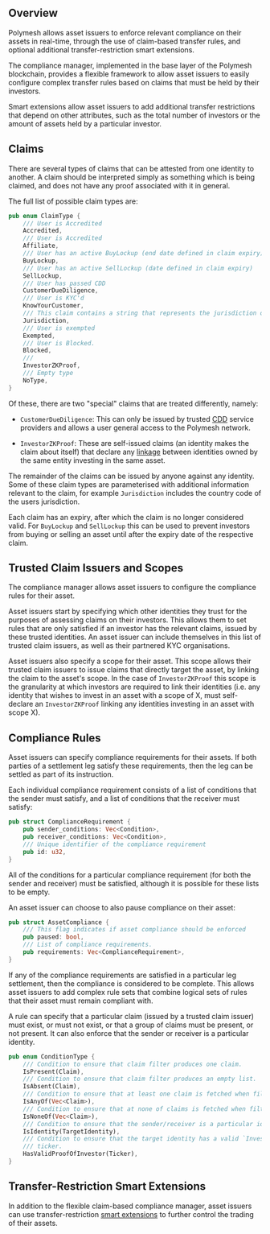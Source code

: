 ## Overview

Polymesh allows asset issuers to enforce relevant compliance on their assets in real-time, through the use of claim-based transfer rules, and optional additional transfer-restriction smart extensions.

The compliance manager, implemented in the base layer of the Polymesh blockchain, provides a flexible framework to allow asset issuers to easily configure complex transfer rules based on claims that must be held by their investors.

Smart extensions allow asset issuers to add additional transfer restrictions that depend on other attributes, such as the total number of investors or the amount of assets held by a particular investor.

## Claims

There are several types of claims that can be attested from one identity to another. A claim should be interpreted simply as something which is being claimed, and does not have any proof associated with it in general.

The full list of possible claim types are:  

```rust
pub enum ClaimType {
    /// User is Accredited
    Accredited,
    /// User is Accredited
    Affiliate,
    /// User has an active BuyLockup (end date defined in claim expiry)
    BuyLockup,
    /// User has an active SellLockup (date defined in claim expiry)
    SellLockup,
    /// User has passed CDD
    CustomerDueDiligence,
    /// User is KYC'd
    KnowYourCustomer,
    /// This claim contains a string that represents the jurisdiction of the user
    Jurisdiction,
    /// User is exempted
    Exempted,
    /// User is Blocked.
    Blocked,
    ///
    InvestorZKProof,
    /// Empty type
    NoType,
}
```

Of these, there are two "special" claims that are treated differently, namely:

- `CustomerDueDiligence`: This can only be issued by trusted [CDD](./cdd.md) service providers and allows a user general access to the Polymesh network.

- `InvestorZKProof`: These are self-issued claims (an identity makes the claim about itself) that declare any [linkage](./confidential_identity.md) between identities owned by the same entity investing in the same asset.

The remainder of the claims can be issued by anyone against any identity. Some of these claim types are parameterised with additional information relevant to the claim, for example `Jurisdiction` includes the country code of the users jurisdiction.

Each claim has an expiry, after which the claim is no longer considered valid. For `BuyLockup` and `SellLockup` this can be used to prevent investors from buying or selling an asset until after the expiry date of the respective claim.

## Trusted Claim Issuers and Scopes

The compliance manager allows asset issuers to configure the compliance rules for their asset.

Asset issuers start by specifying which other identities they trust for the purposes of assessing claims on their investors. This allows them to set rules that are only satisfied if an investor has the relevant claims, issued by these trusted identities. An asset issuer can include themselves in this list of trusted claim issuers, as well as their partnered KYC organisations.

Asset issuers also specify a scope for their asset. This scope allows their trusted claim issuers to issue claims that directly target the asset, by linking the claim to the asset's scope. In the case of `InvestorZKProof` this scope is the granularity at which investors are required to link their identities (i.e. any identity that wishes to invest in an asset with a scope of X, must self-declare an `InvestorZKProof` linking any identities investing in an asset with scope X).

## Compliance Rules

Asset issuers can specify compliance requirements for their assets. If both parties of a settlement leg satisfy these requirements, then the leg can be settled as part of its instruction.

Each individual compliance requirement consists of a list of conditions that the sender must satisfy, and a list of conditions that the receiver must satisfy:  

```rust
pub struct ComplianceRequirement {
    pub sender_conditions: Vec<Condition>,
    pub receiver_conditions: Vec<Condition>,
    /// Unique identifier of the compliance requirement
    pub id: u32,
}
```

All of the conditions for a particular compliance requirement (for both the sender and receiver) must be satisfied, although it is possible for these lists to be empty.

An asset issuer can choose to also pause compliance on their asset:  

```rust
pub struct AssetCompliance {
    /// This flag indicates if asset compliance should be enforced
    pub paused: bool,
    /// List of compliance requirements.
    pub requirements: Vec<ComplianceRequirement>,
}
```

If any of the compliance requirements are satisfied in a particular leg settlement, then the compliance is considered to be complete. This allows asset issuers to add complex rule sets that combine logical sets of rules that their asset must remain compliant with.

A rule can specify that a particular claim (issued by a trusted claim issuer) must exist, or must not exist, or that a group of claims must be present, or not present. It can also enforce that the sender or receiver is a particular identity.

```rust
pub enum ConditionType {
    /// Condition to ensure that claim filter produces one claim.
    IsPresent(Claim),
    /// Condition to ensure that claim filter produces an empty list.
    IsAbsent(Claim),
    /// Condition to ensure that at least one claim is fetched when filter is applied.
    IsAnyOf(Vec<Claim>),
    /// Condition to ensure that at none of claims is fetched when filter is applied.
    IsNoneOf(Vec<Claim>),
    /// Condition to ensure that the sender/receiver is a particular identity or primary issuance agent
    IsIdentity(TargetIdentity),
    /// Condition to ensure that the target identity has a valid `InvestorZKProof` claim for the given
    /// ticker.
    HasValidProofOfInvestor(Ticker),
}
```

## Transfer-Restriction Smart Extensions

In addition to the flexible claim-based compliance manager, asset issuers can use transfer-restriction [smart extensions](./smart_extensions.md) to further control the trading of their assets.
